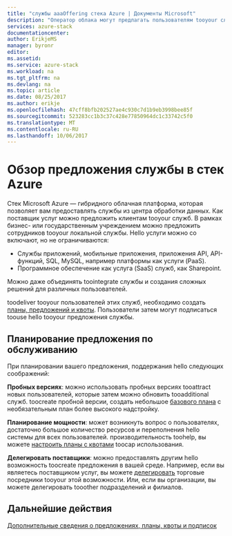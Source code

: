 ```yaml
---
title: "службы aaaOffering стека Azure | Документы Microsoft"
description: "Оператор облака могут предлагать пользователям tooyour служб."
services: azure-stack
documentationcenter: 
author: ErikjeMS
manager: byronr
editor: 
ms.assetid: 
ms.service: azure-stack
ms.workload: na
ms.tgt_pltfrm: na
ms.devlang: na
ms.topic: article
ms.date: 08/25/2017
ms.author: erikje
ms.openlocfilehash: 47cff8bfb202527ae4c930c7d1b9eb3998bee85f
ms.sourcegitcommit: 523283cc1b3c37c428e77850964dc1c33742c5f0
ms.translationtype: MT
ms.contentlocale: ru-RU
ms.lasthandoff: 10/06/2017
---
```

# <a name="overview-of-offering-services-in-azure-stack"></a>Обзор предложения службы в стек Azure

Стек Microsoft Azure — гибридного облачная платформа, которая позволяет вам предоставлять службы из центра обработки данных. Как поставщик услуг можно предложить клиентам tooyour служб. В рамках бизнес- или государственным учреждением можно предложить сотрудников tooyour локальной службы. Hello услуги можно со включают, но не ограничиваются:

- Службы приложений, мобильные приложения, приложения API, API-функций, SQL, MySQL, например платформы как услуги (PaaS).
- Программное обеспечение как услуга (SaaS) служб, как Sharepoint.

Можно даже объединять toointegrate службы и создания сложных решений для различных пользователей.

toodeliver tooyour пользователей этих служб, необходимо создать [планы, предложений и квоты](azure-stack-plan-offer-quota-overview.md). Пользователи затем могут подписаться toouse hello tooyour предложения службы.

## <a name="plan-your-service-offers"></a>Планирование предложения по обслуживанию

При планировании вашего предложения, поддержания hello следующих соображений:

**Пробных версиях**: можно использовать пробных версиях tooattract новых пользователей, которые затем можно обновить tooadditional служб. toocreate пробной версии, создать небольшое [базового плана](azure-stack-plan-offer-quota-overview.md#base-plan) с необязательным план более высокого надстройку.

**Планирование мощности**: может возникнуть вопрос о пользователях, достаточно большое количество ресурсов и переполнения hello системы для всех пользователей. производительность toohelp, вы можете [настроить планы с квотами](azure-stack-plan-offer-quota-overview.md#plans) toocap использования.

**Делегировать поставщики**: можно предоставлять другим hello возможность toocreate предложения в вашей среде. Например, если вы являетесь поставщиком услуг, вы можете [делегировать](azure-stack-delegated-provider.md) торговые посредники tooyour этой возможности. Или, если вы организации, вы можете делегировать tooother подразделений и филиалов.

## <a name="next-steps"></a>Дальнейшие действия
[Дополнительные сведения о предложениях, планы, квоты и подписок](azure-stack-plan-offer-quota-overview.md)

